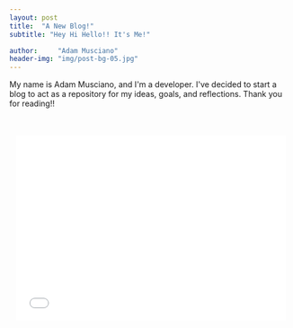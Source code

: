 ```yaml
---
layout: post
title:  "A New Blog!"
subtitle: "Hey Hi Hello!! It's Me!"

author:     "Adam Musciano"
header-img: "img/post-bg-05.jpg"
---
```


My name is Adam Musciano, and I'm a developer. I've decided to start a blog to act as a repository for my ideas,
goals, and reflections. Thank you for reading!!

<br>
<br>

<div style="text-align:center;">
  <iframe src="//giphy.com/embed/3o7TKnqKj5vE0kC0ik?html5=true" width="480" height="330" frameBorder="0" class="giphy-embed" allowFullScreen></iframe>
</div>